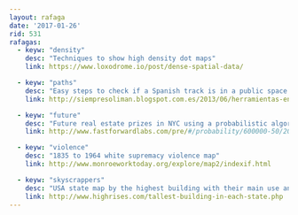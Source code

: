 ```yaml
---
layout: rafaga
date: '2017-01-26'
rid: 531
rafagas:
  - keyw: "density"
    desc: "Techniques to show high density dot maps"
    link: https://www.loxodrome.io/post/dense-spatial-data/

  - keyw: "paths"
    desc: "Easy steps to check if a Spanish track is in a public space using SIGPAC and the land registry"
    link: http://siempresoliman.blogspot.com.es/2013/06/herramientas-en-internet-para-saber-si.html?m=1

  - keyw: "future"
    desc: "Future real estate prizes in NYC using a probabilistic algorithm"
    link: http://www.fastforwardlabs.com/pre/#/probability/600000-50/2018/all_boroughs/all_neighborhoods?_k=pazqx9

  - keyw: "violence"
    desc: "1835 to 1964 white supremacy violence map"
    link: http://www.monroeworktoday.org/explore/map2/indexif.html

  - keyw: "skyscrappers"
    desc: "USA state map by the highest building with their main use and profile"
    link: http://www.highrises.com/tallest-building-in-each-state.php
---
```


